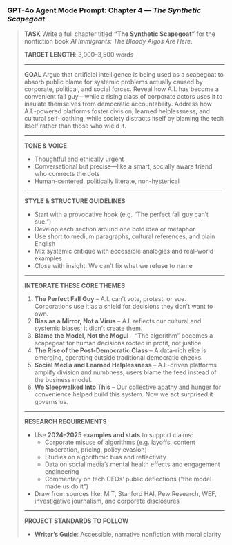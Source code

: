 ### GPT-4o Agent Mode Prompt: Chapter 4 — *The Synthetic Scapegoat*

> **TASK**
>  Write a full chapter titled **“The Synthetic Scapegoat”** for the nonfiction book *AI Immigrants: The Bloody Algos Are Here*.
>
> **TARGET LENGTH**: 3,000–3,500 words
>
> ------
>
> **GOAL**
>  Argue that artificial intelligence is being used as a scapegoat to absorb public blame for systemic problems actually caused by corporate, political, and social forces. Reveal how A.I. has become a convenient fall guy—while a rising class of corporate actors uses it to insulate themselves from democratic accountability. Address how A.I.-powered platforms foster division, learned helplessness, and cultural self-loathing, while society distracts itself by blaming the tech itself rather than those who wield it.
>
> ------
>
> **TONE & VOICE**
>
> - Thoughtful and ethically urgent
> - Conversational but precise—like a smart, socially aware friend who connects the dots
> - Human-centered, politically literate, non-hysterical
>
> ------
>
> **STYLE & STRUCTURE GUIDELINES**
>
> - Start with a provocative hook (e.g. “The perfect fall guy can’t sue.”)
> - Develop each section around one bold idea or metaphor
> - Use short to medium paragraphs, cultural references, and plain English
> - Mix systemic critique with accessible analogies and real-world examples
> - Close with insight: We can’t fix what we refuse to name
>
> ------
>
> **INTEGRATE THESE CORE THEMES**
>
> 1. **The Perfect Fall Guy** – A.I. can’t vote, protest, or sue. Corporations use it as a shield for decisions they don't want to own.
> 2. **Bias as a Mirror, Not a Virus** – A.I. reflects our cultural and systemic biases; it didn’t create them.
> 3. **Blame the Model, Not the Mogul** – “The algorithm” becomes a scapegoat for human decisions rooted in profit, not justice.
> 4. **The Rise of the Post-Democratic Class** – A data-rich elite is emerging, operating outside traditional democratic checks.
> 5. **Social Media and Learned Helplessness** – A.I.-driven platforms amplify division and numbness; users blame the feed instead of the business model.
> 6. **We Sleepwalked Into This** – Our collective apathy and hunger for convenience helped build this system. Now we act surprised it governs us.
>
> ------
>
> **RESEARCH REQUIREMENTS**
>
> - Use **2024–2025 examples and stats** to support claims:
>   - Corporate misuse of algorithms (e.g. layoffs, content moderation, pricing, policy evasion)
>   - Studies on algorithmic bias and reflectivity
>   - Data on social media’s mental health effects and engagement engineering
>   - Commentary on tech CEOs’ public deflections (“the model made us do it”)
> - Draw from sources like: MIT, Stanford HAI, Pew Research, WEF, investigative journalism, and corporate disclosures
>
> ------
>
> **PROJECT STANDARDS TO FOLLOW**
>
> - **Writer’s Guide**: Accessible, narrative nonfiction with moral clarity
